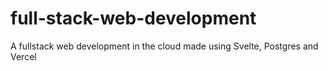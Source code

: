 # full-stack-web-development
A fullstack web development in the cloud made using Svelte, Postgres and Vercel
